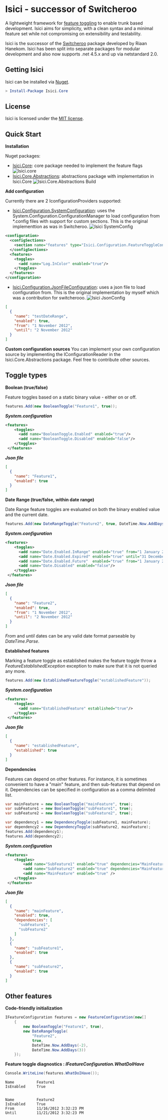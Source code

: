 Isici - successor of Switcheroo
==========

A lightweight framework for [feature toggling](http://martinfowler.com/bliki/FeatureToggle.html) to enable trunk based development.
Isici aims for simplicity, with a clean syntax and a minimal feature set while not compromising on extensibility and testability.

Isici is the successor of the [Switcheroo](https://github.com/rhanekom/Switcheroo) package developed by Riaan Hanekom. Isici has been split into separate packages for modular development and also now supports .net 4.5.x and up via netstandard 2.0.

Getting Isici
------------------

Isici can be installed via [Nuget](http://nuget.org/packages/Isici.Core).

```powershell
> Install-Package Isici.Core 
```

License
--------

Isici is licensed under the [MIT license](http://opensource.org/licenses/MIT).


Quick Start
------------

**Installation**

Nuget packages:
- [Isici.Core](https://www.nuget.org/packages/Isici.Core): core package needed to implement the feature flags ![Isici.core](https://github.com/suddenelfilio/Isici/workflows/Isici%20core/badge.svg) 
- [Isici.Core.Abstractions](https://www.nuget.org/packages/Isici.Core.Abstractions): abstractions package with implementation in Isici.Core ![Isici.Core.Abstractions Build](https://github.com/suddenelfilio/Isici/workflows/Isici.Core.Abstractions%20Build/badge.svg)

**Add configuration**

Currently there are 2 IconfigurationProviders supported:
- [Isici.Configuration.SystemConfiguration](https://www.nuget.org/packages/Isici.Configuration.SystemConfiguration): uses the System.Configuration.ConfigurationManager to load configuration from *.config files with support for custom sections. This is the original implementtion as was in Switcheroo. ![Isici SystemConfig](https://github.com/suddenelfilio/Isici/workflows/Isici%20SystemConfig/badge.svg)

```xml
<configuration>
  <configSections>
    <section name="features" type="Isici.Configuration.FeatureToggleConfiguration, Isici.Configuration.SystemConfiguration"/>
  </configSections>
  <features>
    <toggles>
      <add name="Log.InColor" enabled="true"/>
    </toggles>
  </features>
</configuration>
```
- [Isici.Configuration.JsonFileConfiguration](https://www.nuget.org/packages/Isici.Configuration.JsonFileConfiguration): uses a json file to load configuration from. This is the original implementation by myself which was a contribution for switcherooo. ![Isici JsonConfig](https://github.com/suddenelfilio/Isici/workflows/Isici%20JsonConfig/badge.svg)

```json
[
  {
    "name": "testDateRange",
    "enabled": true,
    "from": "1 November 2012",
    "until": "2 November 2012"
  }
]
```

**Custom configuration sources**
You can implement your own configuration source by implementing the IConfigurationReader in the Isici.Core.Abstractions package. Feel free to contribute other sources.

Toggle types
--------------

**Boolean (true/false)**

Feature toggles based on a static binary value - either on or off.

```c#
features.Add(new BooleanToggle("Feature1", true));
```
***System.configuration***
```xml
<features>
    <toggles>
      <add name="BooleanToggle.Enabled" enabled="true"/>
      <add name="BooleanToggle.Disabled" enabled="false"/>
    </toggles>
 </features>
```
***Json file***
```json
[
  {
    "name": "Feature1",
    "enabled": true
  }
]
```

**Date Range (true/false, within date range)**

Date Range feature toggles are evaluated on both the binary enabled value and the current date.

```c#
features.Add(new DateRangeToggle("Feature2", true, DateTime.Now.AddDays(5), null));
```
***System.configuration***
```xml
<features>
    <toggles>
      <add name="Date.Enabled.InRange" enabled="true" from="1 January 2010" until="31 December 2050"/>
      <add name="Date.Enabled.Expired" enabled="true" until="31 December 2010"/>
      <add name="Date.Enabled.Future"  enabled="true" from="1 January 2050"/>
      <add name="Date.Disabled" enabled="false"/>
    </toggles>
 </features>
```
***Json file***
```json
[
  {
    "name": "Feature2",
    "enabled": true,
    "from": "1 November 2012",
    "until": "2 November 2012"
  }
]
```
_From_ and _until_ dates can be any valid date format parseable by _DateTime.Parse_.


**Established features**

Marking a feature toggle as established makes the feature toggle throw a _FeatureEstablishedException_ exception to make sure that it is not queried any more.  

```c#
features.Add(new EstablishedFeatureToggle("establishedFeature"));
```
***System.configuration***
```xml
<features>
    <toggles>
      <add name="EstablishedFeature" established="true"/>
    </toggles>
 </features>
```
***Json file***
```json
[
  {
    "name": "establishedFeature",
    "established": true
  }
]
```
**Dependencies**

Features can depend on other features.  For instance, it is sometimes convenient to have a "main" feature, and then sub-features that depend on it.  Dependencies can be specified in configuration as a comma delimited list.

```c#
var mainFeature = new BooleanToggle("mainFeature", true);
var subFeature1 = new BooleanToggle("subFeature1", true);
var subFeature2 = new BooleanToggle("subFeature2", true);

var dependency1 = new DependencyToggle(subFeature1, mainFeature);
var dependency2 = new DependencyToggle(subFeature2, mainFeature);
features.Add(dependency1);
features.Add(dependency2);
```
***System.configuration***
```xml
<features>
    <toggles>
        <add name="SubFeature1" enabled="true" dependencies="MainFeature"/>
        <add name="SubFeature2" enabled="true" dependencies="MainFeature"/>
        <add name="MainFeature" enabled="true" />
    </toggles>
 </features>
```
***Json file***
```json
[
  {
    "name": "mainFeature",
    "enabled": true,
    "dependencies": [
      "subFeature1",
      "subFeature2"
    ]
  },
  {
    "name": "subFeature1",
    "enabled": true
  },
  {
    "name": "subFeature2",
    "enabled": true
  }
]
```
Other features  
----------------

**Code-friendly initialization**

```c#
IFeatureConfiguration features = new FeatureConfiguration(new[]
    {
        new BooleanToggle("Feature1", true),
        new DateRangeToggle(
            "Feature2",
            true,
            DateTime.Now.AddDays(-2),
            DateTime.Now.AddDays(3))
    });
```

**Feature toggle diagnostics : _IFeatureConfiguration.WhatDoIHave_**

```c#
Console.WriteLine(features.WhatDoIHave());
```
```text
Name          Feature1
IsEnabled     True


Name          Feature2
IsEnabled     True
From          11/16/2012 3:32:23 PM
Until         11/21/2012 3:32:23 PM
```